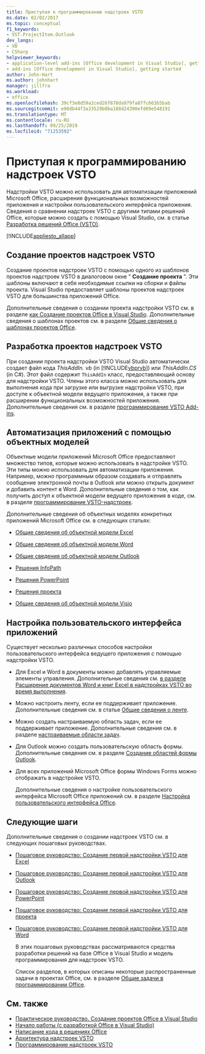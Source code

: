 ```yaml
---
title: Приступая к программированию надстроек VSTO
ms.date: 02/02/2017
ms.topic: conceptual
f1_keywords:
- VST.ProjectItem.Outlook
dev_langs:
- VB
- CSharp
helpviewer_keywords:
- application-level add-ins [Office development in Visual Studio], getting started
- add-ins [Office development in Visual Studio], getting started
author: John-Hart
ms.author: johnhart
manager: jillfra
ms.workload:
- office
ms.openlocfilehash: 39cf3e8d59a2ced26f878da979fa87fc663b5bab
ms.sourcegitcommit: e98db44f3a33529b0ba188d24390efd09e548191
ms.translationtype: MT
ms.contentlocale: ru-RU
ms.lasthandoff: 09/25/2019
ms.locfileid: "71253592"
---
```

# <a name="get-started-programming-vsto-add-ins"></a>Приступая к программированию надстроек VSTO
  Надстройки VSTO можно использовать для автоматизации приложений Microsoft Office, расширения функциональных возможностей приложения и настройки пользовательского интерфейса приложения. Сведения о сравнении надстроек VSTO с другими типами решений Office, которые можно создать с помощью Visual Studio, см. в статье [Разработка решений Office &#40;VSTO&#41;](../vsto/office-solutions-development-overview-vsto.md).

 [!INCLUDE[appliesto_allapp](../vsto/includes/appliesto-allapp-md.md)]

## <a name="create-vsto-add-in-projects"></a>Создание проектов надстроек VSTO
 Создание проектов надстроек VSTO с помощью одного из шаблонов проектов надстроек VSTO в диалоговом окне " **Создание проекта** ". Эти шаблоны включают в себя необходимые ссылки на сборки и файлы проекта. Visual Studio предоставляет шаблоны проектов надстроек VSTO для большинства приложений Office.

 Дополнительные сведения о создании проекта надстройки VSTO см. в разделе [как Создание проектов Office в Visual Studio](../vsto/how-to-create-office-projects-in-visual-studio.md). Дополнительные сведения о шаблонах проектов см. в разделе [Общие сведения о шаблонах проектов Office](../vsto/office-project-templates-overview.md).

## <a name="develop-vsto-add-in-projects"></a>Разработка проектов надстроек VSTO
 При создании проекта надстройки VSTO Visual Studio автоматически создает файл кода *ThisAddIn. vb* (in [!INCLUDE[vbprvb](../sharepoint/includes/vbprvb-md.md)]) или *ThisAddIn.CS* (in C#). Этот файл содержит `ThisAddIn` класс, предоставляющий основу для надстройки VSTO. Члены этого класса можно использовать для выполнения кода при загрузке или выгрузке надстройки VSTO, при доступе к объектной модели ведущего приложения, а также при расширении функциональных возможностей приложения. Дополнительные сведения см. в разделе [программирование VSTO Add-ins](../vsto/programming-vsto-add-ins.md).

## <a name="automate-applications-by-using-the-object-models"></a>Автоматизация приложений с помощью объектных моделей
 Объектные модели приложений Microsoft Office предоставляют множество типов, которые можно использовать в надстройке VSTO. Эти типы можно использовать для автоматизации приложения. Например, можно программным образом создавать и отправлять сообщение электронной почты в Outlook или можно открыть документ и добавить контент в Word. Дополнительные сведения о том, как получить доступ к объектной модели ведущего приложения в коде, см. в разделе [программирование VSTO-надстроек](../vsto/programming-vsto-add-ins.md).

 Дополнительные сведения об объектных моделях конкретных приложений Microsoft Office см. в следующих статьях:

- [Общие сведения об объектной модели Excel](../vsto/excel-object-model-overview.md)

- [Общие сведения об объектной модели Word](../vsto/word-object-model-overview.md)

- [Общие сведения об объектной модели Outlook](../vsto/outlook-object-model-overview.md)

- [Решения InfoPath](../vsto/infopath-solutions.md)

- [Решения PowerPoint](../vsto/powerpoint-solutions.md)

- [Решения проекта](../vsto/project-solutions.md)

- [Общие сведения об объектной модели Visio](../vsto/visio-object-model-overview.md)

## <a name="customize-the-user-interface-of-applications"></a>Настройка пользовательского интерфейса приложений
 Существует несколько различных способов настройки пользовательского интерфейса ведущего приложения с помощью надстройки VSTO.

- Для Excel и Word в документы можно добавлять управляемые элементы управления. Дополнительные сведения см. [в разделе Расширение документов Word и книг Excel в надстройках VSTO во время выполнения](../vsto/extending-word-documents-and-excel-workbooks-in-vsto-add-ins-at-run-time.md).

- Можно настроить ленту, если ее поддерживает приложение. Дополнительные сведения см. в статье [Общие сведения о ленте](../vsto/ribbon-overview.md).

- Можно создать настраиваемую область задач, если ее поддерживает приложение. Дополнительные сведения см. в разделе [настраиваемые области задач](../vsto/custom-task-panes.md).

- Для Outlook можно создать пользовательскую область формы. Дополнительные сведения см. в разделе [Создание областей формы Outlook](../vsto/creating-outlook-form-regions.md).

- Для всех приложений Microsoft Office формы Windows Forms можно отображать в надстройке VSTO.

  Дополнительные сведения о настройке пользовательского интерфейса Microsoft Office приложений см. в разделе [Настройка пользовательского интерфейса Office](../vsto/office-ui-customization.md).

## <a name="next-steps"></a>Следующие шаги
 Дополнительные сведения о создании надстроек VSTO см. в следующих пошаговых руководствах.

- [Пошаговое руководство: Создание первой надстройки VSTO для Excel](../vsto/walkthrough-creating-your-first-vsto-add-in-for-excel.md)

- [Пошаговое руководство: Создание первой надстройки VSTO для Outlook](../vsto/walkthrough-creating-your-first-vsto-add-in-for-outlook.md)

- [Пошаговое руководство: Создание первой надстройки VSTO для PowerPoint](../vsto/walkthrough-creating-your-first-vsto-add-in-for-powerpoint.md)

- [Пошаговое руководство: Создание первой надстройки VSTO для проекта](../vsto/walkthrough-creating-your-first-vsto-add-in-for-project.md)

- [Пошаговое руководство: Создание первой надстройки VSTO для Word](../vsto/walkthrough-creating-your-first-vsto-add-in-for-word.md)

  В этих пошаговых руководствах рассматриваются средства разработки решений на базе Office в Visual Studio и модель программирования для надстроек VSTO.

  Список разделов, в которых описаны некоторые распространенные задачи в проектах Office, см. в разделе [Общие задачи в программировании Office](../vsto/common-tasks-in-office-programming.md).

## <a name="see-also"></a>См. также
- [Практическое руководство. Создание проектов Office в Visual Studio](../vsto/how-to-create-office-projects-in-visual-studio.md)
- [Начало работы &#40;с разработкой Office в Visual Studio&#41;](../vsto/getting-started-office-development-in-visual-studio.md)
- [Написание кода в решениях Office](../vsto/writing-code-in-office-solutions.md)
- [Архитектура надстроек VSTO](../vsto/architecture-of-vsto-add-ins.md)
- [Программирование надстроек VSTO](../vsto/programming-vsto-add-ins.md)
